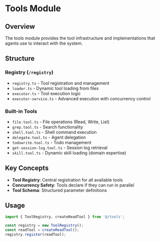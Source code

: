 # Tools Module

## Overview

The tools module provides the tool infrastructure and implementations that
agents use to interact with the system.

## Structure

### Registry (`/registry`)

- `registry.ts` - Tool registration and management
- `loader.ts` - Dynamic tool loading from files
- `executor.ts` - Tool execution logic
- `executor-service.ts` - Advanced execution with concurrency control

### Built-in Tools

- `file.tool.ts` - File operations (Read, Write, List)
- `grep.tool.ts` - Search functionality
- `shell.tool.ts` - Shell command execution
- `delegate.tool.ts` - Agent delegation
- `todowrite.tool.ts` - Todo management
- `get-session-log.tool.ts` - Session log retrieval
- `skill.tool.ts` - Dynamic skill loading (domain expertise)

## Key Concepts

- **Tool Registry**: Central registration for all available tools
- **Concurrency Safety**: Tools declare if they can run in parallel
- **Tool Schema**: Structured parameter definitions

## Usage

```typescript
import { ToolRegistry, createReadTool } from '@/tools';

const registry = new ToolRegistry();
const readTool = createReadTool();
registry.register(readTool);
```
